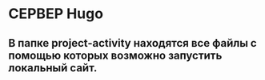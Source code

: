 # СЕРВЕР Hugo
## В папке project-activity находятся все файлы с помощью которых возможно запустить локальный сайт.
